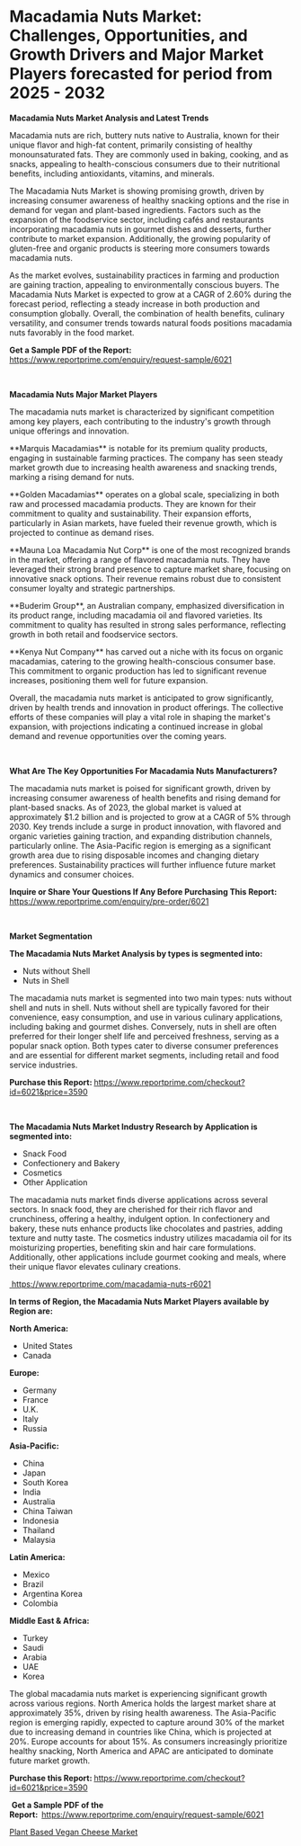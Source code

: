 <p><h1>Macadamia Nuts Market: Challenges, Opportunities, and Growth Drivers and Major Market Players forecasted for period from 2025 - 2032</h1></p><p><strong>Macadamia Nuts Market Analysis and Latest Trends</strong></p>
<p><p>Macadamia nuts are rich, buttery nuts native to Australia, known for their unique flavor and high-fat content, primarily consisting of healthy monounsaturated fats. They are commonly used in baking, cooking, and as snacks, appealing to health-conscious consumers due to their nutritional benefits, including antioxidants, vitamins, and minerals. </p><p>The Macadamia Nuts Market is showing promising growth, driven by increasing consumer awareness of healthy snacking options and the rise in demand for vegan and plant-based ingredients. Factors such as the expansion of the foodservice sector, including cafés and restaurants incorporating macadamia nuts in gourmet dishes and desserts, further contribute to market expansion. Additionally, the growing popularity of gluten-free and organic products is steering more consumers towards macadamia nuts.</p><p>As the market evolves, sustainability practices in farming and production are gaining traction, appealing to environmentally conscious buyers. The Macadamia Nuts Market is expected to grow at a CAGR of 2.60% during the forecast period, reflecting a steady increase in both production and consumption globally. Overall, the combination of health benefits, culinary versatility, and consumer trends towards natural foods positions macadamia nuts favorably in the food market.</p></p>
<p><strong>Get a Sample PDF of the Report:&nbsp;</strong> <a href="https://www.reportprime.com/enquiry/request-sample/6021?utm_campaign=3182&utm_medium=2&utm_source=Github&utm_content=ia&utm_term=19032025&utm_id=macadamia-nuts">https://www.reportprime.com/enquiry/request-sample/6021</a></p>
<p>&nbsp;</p>
<p><strong>Macadamia Nuts Major Market Players</strong></p>
<p><p>The macadamia nuts market is characterized by significant competition among key players, each contributing to the industry's growth through unique offerings and innovation.</p><p>**Marquis Macadamias** is notable for its premium quality products, engaging in sustainable farming practices. The company has seen steady market growth due to increasing health awareness and snacking trends, marking a rising demand for nuts.</p><p>**Golden Macadamias** operates on a global scale, specializing in both raw and processed macadamia products. They are known for their commitment to quality and sustainability. Their expansion efforts, particularly in Asian markets, have fueled their revenue growth, which is projected to continue as demand rises.</p><p>**Mauna Loa Macadamia Nut Corp** is one of the most recognized brands in the market, offering a range of flavored macadamia nuts. They have leveraged their strong brand presence to capture market share, focusing on innovative snack options. Their revenue remains robust due to consistent consumer loyalty and strategic partnerships.</p><p>**Buderim Group**, an Australian company, emphasized diversification in its product range, including macadamia oil and flavored varieties. Its commitment to quality has resulted in strong sales performance, reflecting growth in both retail and foodservice sectors. </p><p>**Kenya Nut Company** has carved out a niche with its focus on organic macadamias, catering to the growing health-conscious consumer base. This commitment to organic production has led to significant revenue increases, positioning them well for future expansion.</p><p>Overall, the macadamia nuts market is anticipated to grow significantly, driven by health trends and innovation in product offerings. The collective efforts of these companies will play a vital role in shaping the market's expansion, with projections indicating a continued increase in global demand and revenue opportunities over the coming years.</p></p>
<p>&nbsp;</p>
<p><strong>What Are The Key Opportunities For Macadamia Nuts Manufacturers?</strong></p>
<p><p>The macadamia nuts market is poised for significant growth, driven by increasing consumer awareness of health benefits and rising demand for plant-based snacks. As of 2023, the global market is valued at approximately $1.2 billion and is projected to grow at a CAGR of 5% through 2030. Key trends include a surge in product innovation, with flavored and organic varieties gaining traction, and expanding distribution channels, particularly online. The Asia-Pacific region is emerging as a significant growth area due to rising disposable incomes and changing dietary preferences. Sustainability practices will further influence future market dynamics and consumer choices.</p></p>
<p><strong>Inquire or Share Your Questions If Any Before Purchasing This Report:</strong> <a href="https://www.reportprime.com/enquiry/pre-order/6021?utm_campaign=3182&utm_medium=2&utm_source=Github&utm_content=ia&utm_term=19032025&utm_id=macadamia-nuts">https://www.reportprime.com/enquiry/pre-order/6021</a></p>
<p>&nbsp;</p>
<p><strong>Market Segmentation</strong></p>
<p><strong>The Macadamia Nuts Market Analysis by types is segmented into:</strong></p>
<p><ul><li>Nuts without Shell</li><li>Nuts in Shell</li></ul></p>
<p><p>The macadamia nuts market is segmented into two main types: nuts without shell and nuts in shell. Nuts without shell are typically favored for their convenience, easy consumption, and use in various culinary applications, including baking and gourmet dishes. Conversely, nuts in shell are often preferred for their longer shelf life and perceived freshness, serving as a popular snack option. Both types cater to diverse consumer preferences and are essential for different market segments, including retail and food service industries.</p></p>
<p><strong>Purchase this Report:&nbsp;</strong><a href="https://www.reportprime.com/checkout?id=6021&price=3590&utm_campaign=3182&utm_medium=2&utm_source=Github&utm_content=ia&utm_term=19032025&utm_id=macadamia-nuts">https://www.reportprime.com/checkout?id=6021&price=3590</a></p>
<p>&nbsp;</p>
<p><strong>The Macadamia Nuts Market Industry Research by Application is segmented into:</strong></p>
<p><ul><li>Snack Food</li><li>Confectionery and Bakery</li><li>Cosmetics</li><li>Other Application</li></ul></p>
<p><p>The macadamia nuts market finds diverse applications across several sectors. In snack food, they are cherished for their rich flavor and crunchiness, offering a healthy, indulgent option. In confectionery and bakery, these nuts enhance products like chocolates and pastries, adding texture and nutty taste. The cosmetics industry utilizes macadamia oil for its moisturizing properties, benefiting skin and hair care formulations. Additionally, other applications include gourmet cooking and meals, where their unique flavor elevates culinary creations.</p></p>
<p><a href="https://www.reportprime.com/macadamia-nuts-r6021?utm_campaign=3182&utm_medium=2&utm_source=Github&utm_content=ia&utm_term=19032025&utm_id=macadamia-nuts">&nbsp;https://www.reportprime.com/macadamia-nuts-r6021</a></p>
<p><strong>In terms of Region, the Macadamia Nuts Market Players available by Region are:</strong></p>
<p>
    <p> <strong> North America: </strong>
        <ul>
            <li>United States</li>
            <li>Canada</li>
        </ul>
        </p> 
    <p> <strong> Europe: </strong>
        <ul>
            <li>Germany</li>
            <li>France</li>
            <li>U.K.</li>
            <li>Italy</li>
            <li>Russia</li>
        </ul>
        </p> 
    <p> <strong> Asia-Pacific: </strong>
        <ul>
            <li>China</li>
            <li>Japan</li>
            <li>South Korea</li>
            <li>India</li>
            <li>Australia</li>
            <li>China Taiwan</li>
            <li>Indonesia</li>
            <li>Thailand</li>
            <li>Malaysia</li>
        </ul>
        </p> 
    <p> <strong> Latin America: </strong>
        <ul>
            <li>Mexico</li>
            <li>Brazil</li>
            <li>Argentina Korea</li>
            <li>Colombia</li>
        </ul>
        </p> 
    <p> <strong> Middle East & Africa: </strong>
        <ul>
            <li>Turkey</li>
            <li>Saudi</li>
            <li>Arabia</li>
            <li>UAE</li>
            <li>Korea</li>
        </ul>
    </p>
    </p>
<p><p>The global macadamia nuts market is experiencing significant growth across various regions. North America holds the largest market share at approximately 35%, driven by rising health awareness. The Asia-Pacific region is emerging rapidly, expected to capture around 30% of the market due to increasing demand in countries like China, which is projected at 20%. Europe accounts for about 15%. As consumers increasingly prioritize healthy snacking, North America and APAC are anticipated to dominate future market growth.</p></p>
<p><strong>Purchase this Report: </strong><a href="https://www.reportprime.com/checkout?id=6021&price=3590&utm_campaign=3182&utm_medium=2&utm_source=Github&utm_content=ia&utm_term=19032025&utm_id=macadamia-nuts">https://www.reportprime.com/checkout?id=6021&price=3590</a></p>
<p>&nbsp;<strong>Get a Sample PDF of the Report:&nbsp;&nbsp;</strong><a href="https://www.reportprime.com/enquiry/request-sample/6021?utm_campaign=3182&utm_medium=2&utm_source=Github&utm_content=ia&utm_term=19032025&utm_id=macadamia-nuts">https://www.reportprime.com/enquiry/request-sample/6021</a></p>
<p><strong></strong></p>
<p><p><a href="https://github.com/elodielamto06/Market-Research-Report-List-1/blob/main/plant-based-vegan-cheese-market.md?utm_campaign=3182&utm_medium=2&utm_source=Github&utm_content=ia&utm_term=19032025&utm_id=macadamia-nuts">Plant Based Vegan Cheese Market</a></p></p>